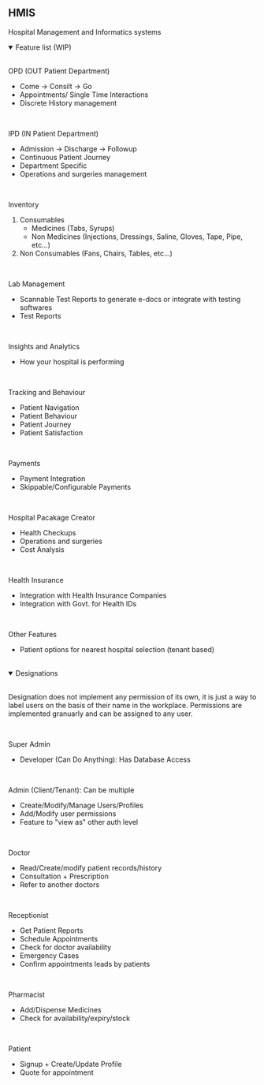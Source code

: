 ## HMIS

Hospital Management and Informatics systems

<details open>
<summary>Feature list (WIP)</summary>
<br>

OPD (OUT Patient Department)

- Come -> Consilt -> Go
- Appointments/ Single Time Interactions
- Discrete History management

<br>

IPD (IN Patient Department)

- Admission -> Discharge -> Followup
- Continuous Patient Journey
- Department Specific
- Operations and surgeries management

<br>

Inventory

1. Consumables
   - Medicines (Tabs, Syrups)
   - Non Medicines (Injections, Dressings, Saline, Gloves, Tape, Pipe, etc...)
2. Non Consumables (Fans, Chairs, Tables, etc...)

<br>

Lab Management

- Scannable Test Reports to generate e-docs or integrate with testing softwares
- Test Reports

<br>

Insights and Analytics

- How your hospital is performing

<br>

Tracking and Behaviour

- Patient Navigation
- Patient Behaviour
- Patient Journey
- Patient Satisfaction

<br>

Payments

- Payment Integration
- Skippable/Configurable Payments

<br>

Hospital Pacakage Creator

- Health Checkups
- Operations and surgeries
- Cost Analysis

<br>

Health Insurance

- Integration with Health Insurance Companies
- Integration with Govt. for Health IDs

<br>

Other Features

- Patient options for nearest hospital selection (tenant based)
</details>

<br>

<details open>
<summary>Designations</summary>
<br>

Designation does not implement any permission of its own, it is just a way to label users on the basis of their name in the workplace. Permissions are implemented granuarly and can be assigned to any user.

<br>

Super Admin

- Developer (Can Do Anything): Has Database Access

<br>

Admin (Client/Tenant): Can be multiple

- Create/Modify/Manage Users/Profiles
- Add/Modify user permissions
- Feature to "view as" other auth level

<br>

Doctor

- Read/Create/modify patient records/history
- Consultation + Prescription
- Refer to another doctors

<br>

Receptionist

- Get Patient Reports
- Schedule Appointments
- Check for doctor availability
- Emergency Cases
- Confirm appointments leads by patients

<br>

Pharmacist

- Add/Dispense Medicines
- Check for availability/expiry/stock

<br>

Patient

- Signup + Create/Update Profile
- Quote for appointment

</details>
